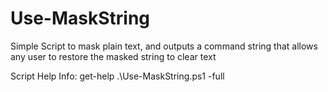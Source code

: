 # Use-MaskString
Simple Script to mask plain text, and outputs a command string that allows any user to restore the masked string to clear text

Script Help Info:  get-help .\Use-MaskString.ps1 -full